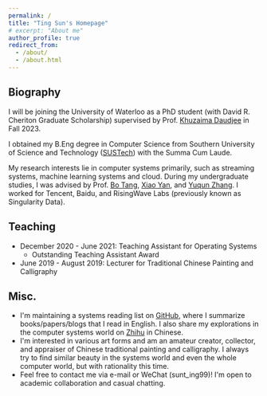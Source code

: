 ```yaml
---
permalink: /
title: "Ting Sun's Homepage"
# excerpt: "About me"
author_profile: true
redirect_from: 
  - /about/
  - /about.html
---
```


## Biography
I will be joining the University of Waterloo as a PhD student (with David R. Cheriton Graduate Scholarship) supervised by Prof. [Khuzaima Daudjee](https://cs.uwaterloo.ca/~kdaudjee/) in Fall 2023.

I obtained my B.Eng degree in Computer Science from Southern University of Science and Technology ([SUSTech](https://www.sustech.edu.cn/en/)) with the Summa Cum Laude. 
<!-- SUSTech was established in 2011 ([a short story about SUSTech](http://www.nature.com/news/chinese-university-wins-degree-of-freedom-1.10631)). 
Its Computer Science and Engineering (CSE) department, to which I belonged, was just established in 2016. 
Still, SUSTech's systems research ranks [#88](https://csrankings.org/#/fromyear/2017/toyear/2023/index?arch&comm&sec&mod&hpc&mobile&metrics&ops&plan&soft&da&bed&world) worldwide by CSRankings and SUSTech ranks [#121](https://csrankings.org/#/fromyear/2017/toyear/2023/index?all&world) combining all areas of computer science at CSRankings. -->

My research interests lie in computer systems primarily, such as streaming systems, machine learning systems and cloud. During my undergraduate studies, I was advised by Prof. [Bo Tang](https://acm.sustech.edu.cn/btang/), [Xiao Yan](https://cse.sustech.edu.cn/faculty/~yanx/), and [Yuqun Zhang](https://zhangyuqun.github.io/index.html). I worked for Tencent, Baidu, and RisingWave Labs (previously known as Singularity Data).


<!-- ## Employment
**Database Research and Development Engineer**
<br>
RisingWave Labs
<br>
September 2021 - July 2022

**Machine Learning Research and Development Engineer**
<br>
Baidu
<br>
July 2021 - September 2021

**Web Back-End Engineer Intern**
<br>
Tencent
<br>
June 2020 - August 2020 -->

<!-- ## Education
**Bachelor of Engineering**
<br>
September 2017 – June 2021
<br>
Southern University of Science and Technology
<br>
Department of Computer Science and Engineering
<br> -->

<!-- <br> -->

<!-- ## Seleted Awards
- Summa Cum Laude Graduate (also known as *Top 10 Graduate*) (**10/1004**) - Highest honor for graduates of SUSTech 
- Top 1 Graduate of Employment and Entrepreneurship Track of College, SUSTech (**1/167**)
- Highest Honors in Computer Science and Engineering for Outstanding Academic Achievement in the Undergraduate Program (**17/148**)  -->
<!-- <br> -->

<!-- <br> -->
## Teaching
- December 2020 - June 2021: Teaching Assistant for Operating Systems
  - Outstanding Teaching Assistant Award <!-- (37/121) -->
- June 2019 - August 2019: Lecturer for Traditional Chinese Painting and Calligraphy

## Misc.
- I'm maintaining a systems reading list on [GitHub](https://github.com/Sunt-ing/database-system-readings), where I summarize books/papers/blogs that I read in English. I also share my explorations in the computer systems world on [Zhihu](https://www.zhihu.com/collection/817373817) in Chinese.
- I'm interested in various art forms and am an amateur creator, collector, and appraiser of Chinese traditional painting and calligraphy. I always try to find similar beauty in the systems world and even the whole computer world, but with rationality this time.
- Feel free to contact me via e-mail or WeChat (sunt_ing99)! I'm open to academic collaboration and casual chatting.
